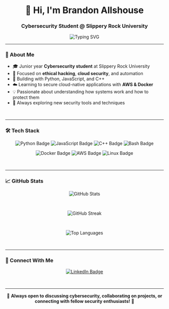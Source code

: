 <h1 align="center">👋 Hi, I'm Brandon Allshouse</h1>
<h3 align="center">Cybersecurity Student @ Slippery Rock University</h3>

<p align="center">
  <img src="https://readme-typing-svg.demolab.com?font=Fira+Code&pause=1000&color=00C2FF&center=true&vCenter=true&width=600&lines=Cybersecurity+Student+%F0%9F%94%91;Python+%7C+JavaScript+%7C+C%2B%2B+%7C+Docker+%7C+AWS;Lifelong+Learner+and+Builder+of+Cool+Things" alt="Typing SVG" />
</p>

---

### 🧠 About Me

- 🎓 Junior year **Cybersecurity student** at Slippery Rock University  
- 🔐 Focused on **ethical hacking**, **cloud security**, and automation  
- 🧰 Building with Python, JavaScript, and C++  
- ☁️ Learning to secure cloud-native applications with **AWS & Docker**
- 💡 Passionate about understanding how systems work and how to protect them
- 🌱 Always exploring new security tools and techniques

<br />

---

### 🛠️ Tech Stack

<p align="center">
  <img src="https://img.shields.io/badge/Python-3776AB?style=for-the-badge&logo=python&logoColor=white" alt="Python Badge" />
  <img src="https://img.shields.io/badge/JavaScript-F7DF1E?style=for-the-badge&logo=javascript&logoColor=black" alt="JavaScript Badge" />
  <img src="https://img.shields.io/badge/C++-00599C?style=for-the-badge&logo=c%2B%2B&logoColor=white" alt="C++ Badge" />
  <img src="https://img.shields.io/badge/Bash-4EAA25?style=for-the-badge&logo=gnu-bash&logoColor=white" alt="Bash Badge" />
</p>

<p align="center">
  <img src="https://img.shields.io/badge/Docker-2496ED?style=for-the-badge&logo=docker&logoColor=white" alt="Docker Badge" />
  <img src="https://img.shields.io/badge/AWS-232F3E?style=for-the-badge&logo=amazon-aws&logoColor=white" alt="AWS Badge" />
  <img src="https://img.shields.io/badge/Linux-FCC624?style=for-the-badge&logo=linux&logoColor=black" alt="Linux Badge" />
</p>

<br />

---

### 📈 GitHub Stats

<p align="center">
  <img src="https://github-readme-stats.vercel.app/api?username=brandonallshouse&show_icons=true&theme=github_dark" alt="GitHub Stats" />
</p>

<br />

<p align="center">
  <img src="https://github-readme-streak-stats.herokuapp.com/?user=brandonallshouse&theme=dark" alt="GitHub Streak" />
</p>

<br />

<p align="center">
  <img src="https://github-readme-stats.vercel.app/api/top-langs/?username=brandonallshouse&layout=compact&theme=github_dark" alt="Top Languages" />
</p>

<br />

---

### 🔗 Connect With Me

<p align="center">
  <a href="https://www.linkedin.com/in/brandon-allshouse-37776a274/" target="_blank">
    <img src="https://img.shields.io/badge/LinkedIn-0A66C2?style=for-the-badge&logo=linkedin&logoColor=white" alt="LinkedIn Badge" />
  </a>
</p>

<br />

---

<p align="center">
  🚀 <strong>Always open to discussing cybersecurity, collaborating on projects, or connecting with fellow security enthusiasts!</strong> 🔐
</p>
